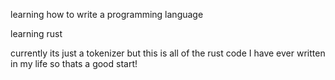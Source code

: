 learning how to write a programming language

learning rust

currently its just a tokenizer but this is all of the rust code I have ever written in my life so thats a good start!
